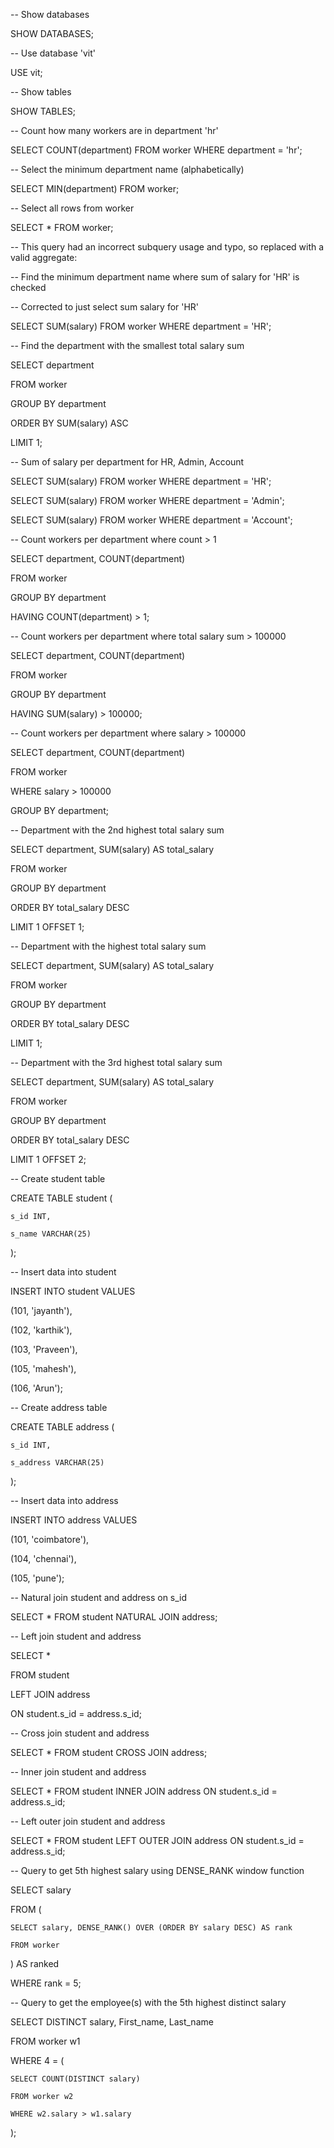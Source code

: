 -- Show databases

SHOW DATABASES;



-- Use database 'vit'

USE vit;



-- Show tables

SHOW TABLES;



-- Count how many workers are in department 'hr'

SELECT COUNT(department) FROM worker WHERE department = 'hr';



-- Select the minimum department name (alphabetically)

SELECT MIN(department) FROM worker;



-- Select all rows from worker

SELECT * FROM worker;



-- This query had an incorrect subquery usage and typo, so replaced with a valid aggregate:

-- Find the minimum department name where sum of salary for 'HR' is checked

-- Corrected to just select sum salary for 'HR'

SELECT SUM(salary) FROM worker WHERE department = 'HR';



-- Find the department with the smallest total salary sum

SELECT department

FROM worker

GROUP BY department

ORDER BY SUM(salary) ASC

LIMIT 1;



-- Sum of salary per department for HR, Admin, Account

SELECT SUM(salary) FROM worker WHERE department = 'HR';

SELECT SUM(salary) FROM worker WHERE department = 'Admin';

SELECT SUM(salary) FROM worker WHERE department = 'Account';



-- Count workers per department where count > 1

SELECT department, COUNT(department) 

FROM worker 

GROUP BY department 

HAVING COUNT(department) > 1;



-- Count workers per department where total salary sum > 100000

SELECT department, COUNT(department) 

FROM worker 

GROUP BY department 

HAVING SUM(salary) > 100000;



-- Count workers per department where salary > 100000

SELECT department, COUNT(department) 

FROM worker 

WHERE salary > 100000

GROUP BY department;



-- Department with the 2nd highest total salary sum

SELECT department, SUM(salary) AS total_salary

FROM worker

GROUP BY department

ORDER BY total_salary DESC

LIMIT 1 OFFSET 1;



-- Department with the highest total salary sum

SELECT department, SUM(salary) AS total_salary

FROM worker

GROUP BY department

ORDER BY total_salary DESC

LIMIT 1;



-- Department with the 3rd highest total salary sum

SELECT department, SUM(salary) AS total_salary

FROM worker

GROUP BY department

ORDER BY total_salary DESC

LIMIT 1 OFFSET 2;





-- Create student table

CREATE TABLE student (

    s_id INT,

    s_name VARCHAR(25)

);



-- Insert data into student

INSERT INTO student VALUES 

(101, 'jayanth'),

(102, 'karthik'),

(103, 'Praveen'),

(105, 'mahesh'),

(106, 'Arun');



-- Create address table

CREATE TABLE address (

    s_id INT,

    s_address VARCHAR(25)

);



-- Insert data into address

INSERT INTO address VALUES 

(101, 'coimbatore'),

(104, 'chennai'),

(105, 'pune');



-- Natural join student and address on s_id

SELECT * FROM student NATURAL JOIN address;



-- Left join student and address

SELECT *

FROM student

LEFT JOIN address

ON student.s_id = address.s_id;



-- Cross join student and address

SELECT * FROM student CROSS JOIN address;



-- Inner join student and address

SELECT * FROM student INNER JOIN address ON student.s_id = address.s_id;



-- Left outer join student and address

SELECT * FROM student LEFT OUTER JOIN address ON student.s_id = address.s_id;





-- Query to get 5th highest salary using DENSE_RANK window function

SELECT salary

FROM (

    SELECT salary, DENSE_RANK() OVER (ORDER BY salary DESC) AS rank

    FROM worker

) AS ranked

WHERE rank = 5;





-- Query to get the employee(s) with the 5th highest distinct salary

SELECT DISTINCT salary, First_name, Last_name

FROM worker w1

WHERE 4 = (

    SELECT COUNT(DISTINCT salary)

    FROM worker w2

    WHERE w2.salary > w1.salary

);
